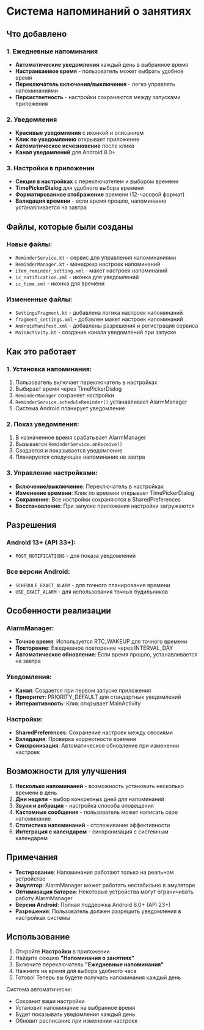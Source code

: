 # Система напоминаний о занятиях

## Что добавлено

### 1. Ежедневные напоминания
- **Автоматические уведомления** каждый день в выбранное время
- **Настраиваемое время** - пользователь может выбрать удобное время
- **Переключатель включения/выключения** - легко управлять напоминаниями
- **Персистентность** - настройки сохраняются между запусками приложения

### 2. Уведомления
- **Красивые уведомления** с иконкой и описанием
- **Клик по уведомлению** открывает приложение
- **Автоматическое исчезновение** после клика
- **Канал уведомлений** для Android 8.0+

### 3. Настройки в приложении
- **Секция в настройках** с переключателем и выбором времени
- **TimePickerDialog** для удобного выбора времени
- **Форматированное отображение** времени (12-часовой формат)
- **Валидация времени** - если время прошло, напоминание устанавливается на завтра

## Файлы, которые были созданы

### Новые файлы:
- `ReminderService.kt` - сервис для управления напоминаниями
- `ReminderManager.kt` - менеджер настроек напоминаний
- `item_reminder_setting.xml` - макет настроек напоминаний
- `ic_notification.xml` - иконка для уведомлений
- `ic_time.xml` - иконка для времени

### Измененные файлы:
- `SettingsFragment.kt` - добавлена логика настроек напоминаний
- `fragment_settings.xml` - добавлен макет настроек напоминаний
- `AndroidManifest.xml` - добавлены разрешения и регистрация сервиса
- `MainActivity.kt` - создание канала уведомлений при запуске

## Как это работает

### 1. Установка напоминания:
1. Пользователь включает переключатель в настройках
2. Выбирает время через TimePickerDialog
3. `ReminderManager` сохраняет настройки
4. `ReminderService.scheduleReminder()` устанавливает AlarmManager
5. Система Android планирует уведомление

### 2. Показ уведомления:
1. В назначенное время срабатывает AlarmManager
2. Вызывается `ReminderService.onReceive()`
3. Создается и показывается уведомление
4. Планируется следующее напоминание на завтра

### 3. Управление настройками:
- **Включение/выключение**: Переключатель в настройках
- **Изменение времени**: Клик по времени открывает TimePickerDialog
- **Сохранение**: Все настройки сохраняются в SharedPreferences
- **Восстановление**: При запуске приложения настройки загружаются

## Разрешения

### Android 13+ (API 33+):
- `POST_NOTIFICATIONS` - для показа уведомлений

### Все версии Android:
- `SCHEDULE_EXACT_ALARM` - для точного планирования времени
- `USE_EXACT_ALARM` - для использования точных будильников

## Особенности реализации

### AlarmManager:
- **Точное время**: Используется RTC_WAKEUP для точного времени
- **Повторение**: Ежедневное повторение через INTERVAL_DAY
- **Автоматическое обновление**: Если время прошло, устанавливается на завтра

### Уведомления:
- **Канал**: Создается при первом запуске приложения
- **Приоритет**: PRIORITY_DEFAULT для стандартных уведомлений
- **Интерактивность**: Клик открывает MainActivity

### Настройки:
- **SharedPreferences**: Сохранение настроек между сессиями
- **Валидация**: Проверка корректности времени
- **Синхронизация**: Автоматическое обновление при изменении настроек

## Возможности для улучшения

1. **Несколько напоминаний** - возможность установить несколько времени в день
2. **Дни недели** - выбор конкретных дней для напоминаний
3. **Звуки и вибрация** - настройка способа оповещения
4. **Кастомные сообщения** - пользователь может написать свое напоминание
5. **Статистика напоминаний** - отслеживание эффективности
6. **Интеграция с календарем** - синхронизация с системным календарем

## Примечания

- **Тестирование**: Напоминания работают только на реальном устройстве
- **Эмулятор**: AlarmManager может работать нестабильно в эмуляторе
- **Оптимизация батареи**: Некоторые устройства могут ограничивать работу AlarmManager
- **Версии Android**: Полная поддержка Android 6.0+ (API 23+)
- **Разрешения**: Пользователь должен разрешить уведомления в настройках системы

## Использование

1. Откройте **Настройки** в приложении
2. Найдите секцию **"Напоминания о занятиях"**
3. Включите переключатель **"Ежедневные напоминания"**
4. Нажмите на время для выбора удобного часа
5. Готово! Теперь вы будете получать напоминания каждый день

Система автоматически:
- Сохранит ваши настройки
- Установит напоминание на выбранное время
- Будет показывать уведомления каждый день
- Обновит расписание при изменении настроек


